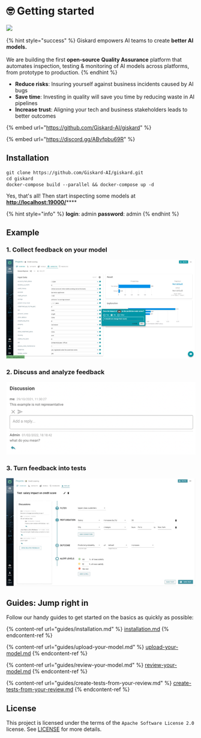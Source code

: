 # 🤓 Getting started

![](.gitbook/assets/logo\_50.jpg)

{% hint style="success" %}
Giskard empowers AI teams to create **better AI models.**\
\
We are building the first **open-source** **Quality Assurance** platform that automates inspection, testing & monitoring of AI models across platforms, from prototype to production.
{% endhint %}

* **Reduce risks**: Insuring yourself against business incidents caused by AI bugs
* **Save time**: Investing in quality will save you time by reducing waste in AI pipelines
* **Increase trust**: Aligning your tech and business stakeholders leads to better outcomes

{% embed url="https://github.com/Giskard-AI/giskard" %}

{% embed url="https://discord.gg/ABvfpbu69R" %}

## Installation

```batch
git clone https://github.com/Giskard-AI/giskard.git
cd giskard
docker-compose build --parallel && docker-compose up -d
```

Yes, that's all!  Then start inspecting some models at [**http://localhost:19000/**](http://localhost:19000)****

{% hint style="info" %}
**login**: admin  **password**: admin
{% endhint %}

## Example

### 1. Collect feedback on your model

![](<.gitbook/assets/Give feedbcack.jpg>)

### 2. Discuss and analyze feedback

![](<.gitbook/assets/Screenshot 2022-03-08 at 10.00.08.png>)

### 3. Turn feedback into tests

![](.gitbook/assets/Test.jpg)

## Guides: Jump right in

Follow our handy guides to get started on the basics as quickly as possible:

{% content-ref url="guides/installation.md" %}
[installation.md](guides/installation.md)
{% endcontent-ref %}

{% content-ref url="guides/upload-your-model.md" %}
[upload-your-model.md](guides/upload-your-model.md)
{% endcontent-ref %}

{% content-ref url="guides/review-your-model.md" %}
[review-your-model.md](guides/review-your-model.md)
{% endcontent-ref %}

{% content-ref url="guides/create-tests-from-your-review.md" %}
[create-tests-from-your-review.md](guides/create-tests-from-your-review.md)
{% endcontent-ref %}

## License

This project is licensed under the terms of the `Apache Software License 2.0` license. See [LICENSE](https://github.com/Giskard-AI/ai-inspector/blob/main/LICENSE) for more details.
